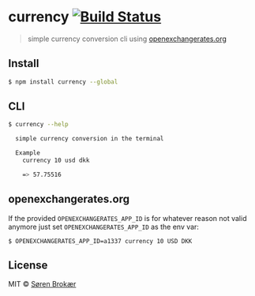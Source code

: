 # currency [![Build Status](http://img.shields.io/travis/srn/currency.svg?style=flat-square)](https://travis-ci.org/srn/currency)

>  simple currency conversion cli using [openexchangerates.org](https://openexchangerates.org/)

## Install

```sh
$ npm install currency --global
```

## CLI

```sh
$ currency --help

  simple currency conversion in the terminal

  Example
    currency 10 usd dkk

    => 57.75516
```

## openexchangerates.org

If the provided `OPENEXCHANGERATES_APP_ID` is for whatever reason not valid anymore just set `OPENEXCHANGERATES_APP_ID` as the env var:

```
$ OPENEXCHANGERATES_APP_ID=a1337 currency 10 USD DKK
```

## License

MIT © [Søren Brokær](http://srn.io)
